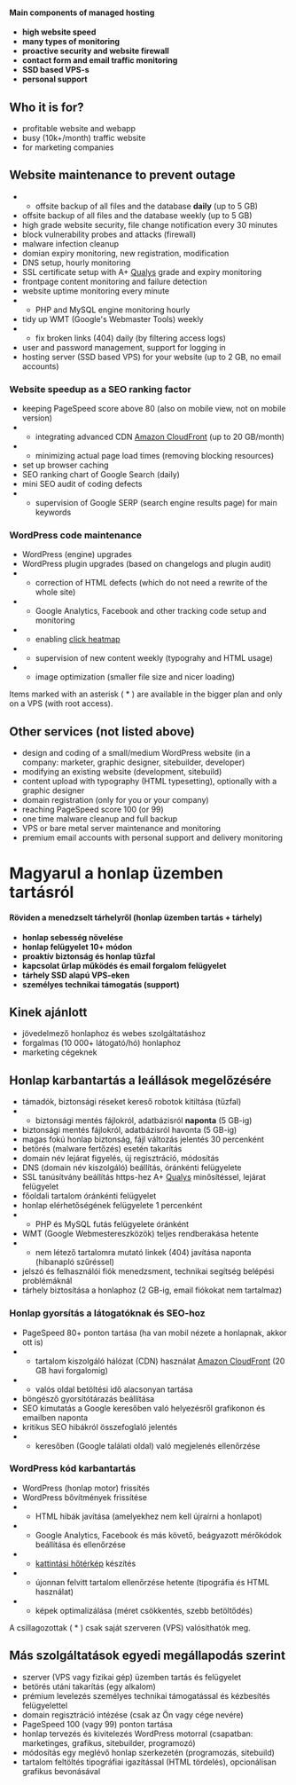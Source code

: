 #### Main components of managed hosting

- **high website speed**
- **many types of monitoring**
- **proactive security and website firewall**
- **contact form and email traffic monitoring**
- **SSD based VPS-s**
- **personal support**

## Who it is for?

- profitable website and webapp
- busy (10k+/month) traffic website
- for marketing companies

## Website maintenance to prevent outage

- * offsite backup of all files and the database **daily** (up to 5 GB)
- offsite backup of all files and the database weekly (up to 5 GB)
- high grade website security, file change notification every 30 minutes
- block vulnerability probes and attacks (firewall)
- malware infection cleanup
- domian expiry monitoring, new registration, modification
- DNS setup, hourly monitoring
- SSL certificate setup with A+ [Qualys](https://www.ssllabs.com/ssltest/) grade and expiry monitoring
- frontpage content monitoring and failure detection
- website uptime monitoring every minute
- * PHP and MySQL engine monitoring hourly
- tidy up WMT (Google's Webmaster Tools) weekly
- * fix broken links (404) daily (by filtering access logs)
- user and password management, support for logging in
- hosting server (SSD based VPS) for your website (up to 2 GB, no email accounts)

### Website speedup as a SEO ranking factor

- keeping PageSpeed score above 80 (also on mobile view, not on mobile version)
- * integrating advanced CDN [Amazon CloudFront](http://aws.amazon.com/cloudfront/pricing/) (up to 20 GB/month)
- * minimizing actual page load times (removing blocking resources)
- set up browser caching
- SEO ranking chart of Google Search (daily)
- mini SEO audit of coding defects
- * supervision of Google SERP (search engine results page) for main keywords

### WordPress code maintenance

- WordPress (engine) upgrades
- WordPress plugin upgrades (based on changelogs and plugin audit)
- * correction of HTML defects (which do not need a rewrite of the whole site)
- * Google Analytics, Facebook and other tracking code setup and monitoring
- * enabling [click heatmap](http://www.clicktale.com/sites/default/files/field/image/mouse-move-heatmap.png)
- * supervision of new content weekly (typograhy and HTML usage)
- * image optimization (smaller file size and nicer loading)

Items marked with an asterisk ( * ) are available in the bigger plan and only on a VPS (with root access).

## Other services (not listed above)

- design and coding of a small/medium WordPress website (in a company: marketer, graphic designer, sitebuilder, developer)
- modifying an existing website (development, sitebuild)
- content upload with typography (HTML typesetting), optionally with a graphic designer
- domain registration (only for you or your company)
- reaching PageSpeed score 100 (or 99)
- one time malware cleanup and full backup
- VPS or bare metal server maintenance and monitoring
- premium email accounts with personal support and delivery monitoring

# Magyarul a honlap üzemben tartásról

#### Röviden a menedzselt tárhelyről (honlap üzemben tartás + tárhely)

- **honlap sebesség növelése**
- **honlap felügyelet 10+ módon**
- **proaktív biztonság és honlap tűzfal**
- **kapcsolat űrlap működés és email forgalom felügyelet**
- **tárhely SSD alapú VPS-eken**
- **személyes technikai támogatás (support)**

## Kinek ajánlott

- jövedelmező honlaphoz és webes szolgáltatáshoz
- forgalmas (10 000+ látogató/hó) honlaphoz
- marketing cégeknek

## Honlap karbantartás a leállások megelőzésére

- támadók, biztonsági réseket kereső robotok kitiltása (tűzfal)
- * biztonsági mentés fájlokról, adatbázisról **naponta** (5 GB-ig)
- biztonsági mentés fájlokról, adatbázisról havonta (5 GB-ig)
- magas fokú honlap biztonság, fájl változás jelentés 30 percenként
- betörés (malware fertőzés) esetén takarítás
- domain név lejárat figyelés, új regisztráció, módosítás
- DNS (domain név kiszolgáló) beállítás, óránkénti felügyelete
- SSL tanúsítvány beállítás https-hez A+ [Qualys](https://www.ssllabs.com/ssltest/) minősítéssel, lejárat felügyelet
- főoldali tartalom óránkénti felügyelet
- honlap elérhetőségének felügyelete 1 percenként
- * PHP és MySQL futás felügyelete óránként
- WMT (Google Webmestereszközök) teljes rendberakása hetente
- * nem létező tartalomra mutató linkek (404) javítása naponta (hibanapló szűréssel)
- jelszó és felhasználói fiók menedzsment, technikai segítség belépési problémáknál
- tárhely biztosítása a honlaphoz (2 GB-ig, email fiókokat nem tartalmaz)

### Honlap gyorsítás a látogatóknak és SEO-hoz

- PageSpeed 80+ ponton tartása (ha van mobil nézete a honlapnak, akkor ott is)
- * tartalom kiszolgáló hálózat (CDN) használat [Amazon CloudFront](http://aws.amazon.com/cloudfront/pricing/) (20 GB havi forgalomig)
- * valós oldal betöltési idő alacsonyan tartása
- böngésző gyorsítótárazás beállítása
- SEO kimutatás a Google keresőben való helyezésről grafikonon és emailben naponta
- kritikus SEO hibákról összefoglaló jelentés
- * keresőben (Google találati oldal) való megjelenés ellenőrzése

### WordPress kód karbantartás

- WordPress (honlap motor) frissítés
- WordPress bővítmények frissítése
- * HTML hibák javítása (amelyekhez nem kell újraírni a honlapot)
- * Google Analytics, Facebook és más követő, beágyazott mérőkódok beállítása és ellenőrzése
- * [kattintási hőtérkép](http://www.clicktale.com/sites/default/files/field/image/mouse-move-heatmap.png) készítés
- * újonnan felvitt tartalom ellenőrzése hetente (tipográfia és HTML használat)
- * képek optimalizálása (méret csökkentés, szebb betöltődés)

A csillagozottak ( * ) csak saját szerveren (VPS) valósíthatók meg.

## Más szolgáltatások egyedi megállapodás szerint

- szerver (VPS vagy fizikai gép) üzemben tartás és felügyelet
- betörés utáni takarítás (egy alkalom)
- prémium levelezés személyes technikai támogatással és kézbesítés felügyelettel
- domain regisztráció intézése (csak az Ön vagy cége nevére)
- PageSpeed 100 (vagy 99) ponton tartása
- honlap tervezés és kivitelezés WordPress motorral (csapatban: marketinges, grafikus, sitebuilder, programozó)
- módosítás egy meglévő honlap szerkezetén (programozás, sitebuild)
- tartalom feltöltés tipográfiai igazítással (HTML tördelés), opcionálisan grafikus bevonásával

<!--

1. kiválogatni a fontosakat
1. sorba rakni
1. becsomagolni fogyasztható "köntösbe"

# I. Webes szolgáltatása van
    - "Webes szolgáltatása van?"
        A munkámat megelőző jelleggel végzem, én lépek kapcsolatba a fejlesztővel és a szerkesztőkkel.
    - "Üzemeltetési tapasztalatok visszacsatolása a fejlesztésbe."
        Az üzemeltetési tapasztalataimat vissza lehet csatolni a fejlesztésbe, amivel meg lehet előzni a hibákat.

# II. Szupermen honlapkészítő/marketinges/SEO-s
    - "Webszerver biztonsági és sebességi beállításai."
        Webszerver beállítás
    - "Honlap hibák feltárása."
        Honlap hiányosságok folyamatos feltárása 'hibajegy áradatban'.

# III. Honlap tulajdonos
    - "Számít a honlapja?"
    - "Lassú a honlapja?"
    - "Vírusos a honlapja?"

-->
